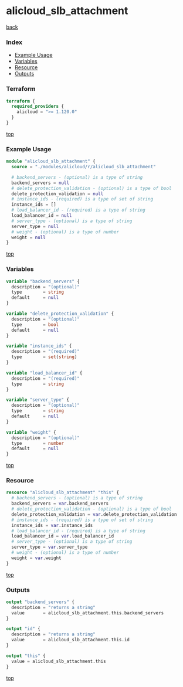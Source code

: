 # alicloud_slb_attachment

[back](../alicloud.md)

### Index

- [Example Usage](#example-usage)
- [Variables](#variables)
- [Resource](#resource)
- [Outputs](#outputs)

### Terraform

```terraform
terraform {
  required_providers {
    alicloud = ">= 1.120.0"
  }
}
```

[top](#index)

### Example Usage

```terraform
module "alicloud_slb_attachment" {
  source = "./modules/alicloud/r/alicloud_slb_attachment"

  # backend_servers - (optional) is a type of string
  backend_servers = null
  # delete_protection_validation - (optional) is a type of bool
  delete_protection_validation = null
  # instance_ids - (required) is a type of set of string
  instance_ids = []
  # load_balancer_id - (required) is a type of string
  load_balancer_id = null
  # server_type - (optional) is a type of string
  server_type = null
  # weight - (optional) is a type of number
  weight = null
}
```

[top](#index)

### Variables

```terraform
variable "backend_servers" {
  description = "(optional)"
  type        = string
  default     = null
}

variable "delete_protection_validation" {
  description = "(optional)"
  type        = bool
  default     = null
}

variable "instance_ids" {
  description = "(required)"
  type        = set(string)
}

variable "load_balancer_id" {
  description = "(required)"
  type        = string
}

variable "server_type" {
  description = "(optional)"
  type        = string
  default     = null
}

variable "weight" {
  description = "(optional)"
  type        = number
  default     = null
}
```

[top](#index)

### Resource

```terraform
resource "alicloud_slb_attachment" "this" {
  # backend_servers - (optional) is a type of string
  backend_servers = var.backend_servers
  # delete_protection_validation - (optional) is a type of bool
  delete_protection_validation = var.delete_protection_validation
  # instance_ids - (required) is a type of set of string
  instance_ids = var.instance_ids
  # load_balancer_id - (required) is a type of string
  load_balancer_id = var.load_balancer_id
  # server_type - (optional) is a type of string
  server_type = var.server_type
  # weight - (optional) is a type of number
  weight = var.weight
}
```

[top](#index)

### Outputs

```terraform
output "backend_servers" {
  description = "returns a string"
  value       = alicloud_slb_attachment.this.backend_servers
}

output "id" {
  description = "returns a string"
  value       = alicloud_slb_attachment.this.id
}

output "this" {
  value = alicloud_slb_attachment.this
}
```

[top](#index)